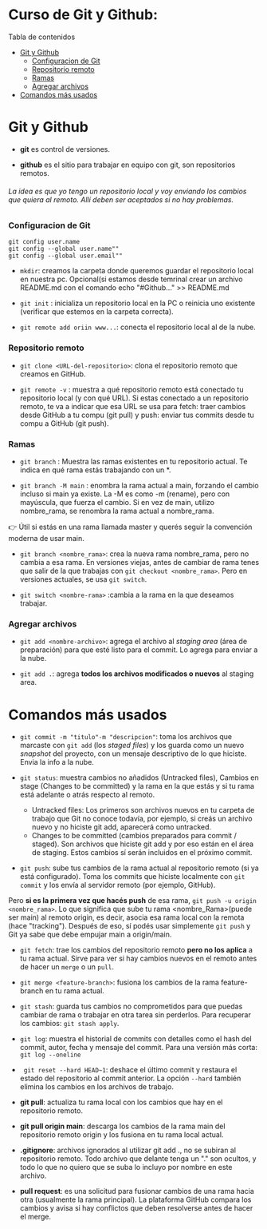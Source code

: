 # Curso de Git y Github: 

Tabla de contenidos

- [Git y Github](#git-y-github)
  - [Configuracion de Git](#configuracion-de-git)
  - [Repositorio remoto](#repositorio-remoto)
  - [Ramas](#ramas)
  - [Agregar archivos](#agregar-archivos)
- [Comandos más usados](#comandos-mas-usados)
    
# Git y Github

* **git** es control de versiones.

* **github** es el sitio para trabajar en equipo con git, son repositorios remotos.

###### La idea es que yo tengo un repositorio local y voy enviando los cambios que quiera al remoto. Allí deben ser aceptados si no hay problemas.

### Configuracion de Git

``` Configuraciones
git config user.name
git config --global user.name""
git config --global user.email""
```
+ `mkdir`: creamos la carpeta donde queremos guardar el repositorio local en nuestra pc. Opcional(si estamos desde temrinal crear un archivo README.md con el comando echo "#Github..." >> README.md
  
+ `git init` : inicializa un repositorio local en la PC o reinicia uno existente (verificar que estemos en la carpeta correcta).

+ `git remote add oriin www...`: conecta el repositorio local al de la nube.

### Repositorio remoto

+ `git clone <URL-del-repositorio>`: clona el repositorio remoto que creamos en GitHub.

+ `git remote -v` : muestra a qué repositorio remoto está conectado tu repositorio local (y con qué URL). Si estas conectado a un repositorio remoto, te va a indicar que esa URL se usa para fetch: traer cambios desde GitHub a tu compu (git pull) y
push: enviar tus commits desde tu compu a GitHub (git push).

### Ramas

+ `git branch` : Muestra las ramas existentes en tu repositorio actual.
Te indica en qué rama estás trabajando con un *.

+ `git branch -M main` : enombra la rama actual a main, forzando el cambio incluso si main ya existe.
La -M es como -m (rename), pero con mayúscula, que fuerza el cambio. Si en vez de main, utilizo nombre_rama, se renombra la rama actual a nombre_rama.

👉 Útil si estás en una rama llamada master y querés seguir la convención moderna de usar main.

+ `git branch <nombre_rama>`: crea la nueva rama nombre_rama, pero no cambia a esa rama. En versiones viejas, antes de cambiar de rama tenes que salir de la que trabajas con `git checkout <nombre_rama>`. Pero en versiones actuales, se usa `git switch`.

+ `git switch <nombre-rama>` :cambia a la rama en la que deseamos trabajar.

### Agregar archivos

+ `git add <nombre-archivo>`: agrega el archivo al *staging area* (área de preparación) para que esté listo para el commit. Lo agrega para enviar a la nube.

+ `git add .`: agrega **todos los archivos modificados o nuevos** al staging area.

# Comandos más usados

+ `git commit -m "titulo"-m "descripcion"`: toma los archivos que marcaste con `git add` (los *staged files*) y los guarda como un nuevo *snapshot* del proyecto, con un mensaje descriptivo de lo que hiciste. Envia la info a la nube.

+ `git status`: muestra cambios no añadidos (Untracked files), Cambios en stage (Changes to be committed) y la rama en la que estás y si tu rama está adelante o atrás respecto al remoto.
    * Untracked files: Los primeros son archivos nuevos en tu carpeta de trabajo que Git no conoce todavía, por ejemplo, si creás un archivo nuevo y no hiciste git add, aparecerá como untracked.
    * Changes to be committed (cambios preparados para commit / staged). Son archivos que hiciste git add y por eso están en el área de staging. Estos cambios sí serán incluidos en el próximo commit.

+ `git push`: sube tus cambios de la rama actual al repositorio remoto (si ya está configurado).
Toma los commits que hiciste localmente con `git commit` y los envía al servidor remoto (por ejemplo, GitHub).

Pero **si es la primera vez que hacés push** de esa rama, `git push -u origin <nombre_rama>`. Lo que significa que sube tu rama <nombre_Rama>(puede ser main) al remoto origin, es decir, asocia esa rama local con la remota (hace "tracking").
Después de eso, sí podés usar simplemente `git push` y Git ya sabe que debe empujar main a origin/main.

+ `git fetch`: trae los cambios del repositorio remoto **pero no los aplica** a tu rama actual. Sirve para ver si hay cambios nuevos en el remoto antes de hacer un `merge` o un `pull`.

+ `git merge <feature-branch>`: fusiona los cambios de la rama feature-branch en tu rama actual.

+ `git stash`: guarda tus cambios no comprometidos para que puedas cambiar de rama o trabajar en otra tarea sin perderlos. Para recuperar los cambios: `git stash apply`.

+ `git log`: muestra el historial de commits con detalles como el hash del commit, autor, fecha y mensaje del commit. Para una versión más corta: `git log --oneline`

+ ` git reset --hard HEAD~1`: deshace el último commit y restaura el estado del repositorio al commit anterior. La opción `--hard` también elimina los cambios en los archivos de trabajo.

+ **git pull**: actualiza tu rama local con los cambios que hay en el repositorio remoto.

+ **git pull origin main**: descarga los cambios de la rama main del repositorio remoto origin y los fusiona en tu rama local actual.

+ **.gitignore**: archivos ignorados al utilizar git add ., no se subiran al repositorio remoto. Todo archivo que delante tenga un "." son ocultos, y todo lo que no quiero que se suba lo incluyo por nombre en este archivo.

+ **pull request**: es una solicitud para fusionar cambios de una rama hacia otra (usualmente la rama principal). La plataforma GitHub compara los cambios y avisa si hay conflictos que deben resolverse antes de hacer el merge.
